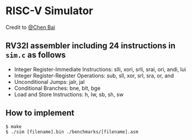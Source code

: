 # RISC-V Simulator
Credit to [@Chen Bai](https://github.com/baichen318)

## RV32I assembler including 24 instructions in `sim.c` as follows
* Integer Register-Immediate Instructions:
            slli, xori, srli, srai, ori, andi, lui
* Integer Register-Register Operations:
            sub, sll, xor, srl, sra, or, and
* Unconditional Jumps:
            jalr, jal
* Conditional Branches:
            bne, blt, bge
* Load and Store Instructions:
            h, lw, sb, sh, sw

## How to implement
```
$ make
$ ./sim [filename].bin ./benchmarks/[filename].asm
```

